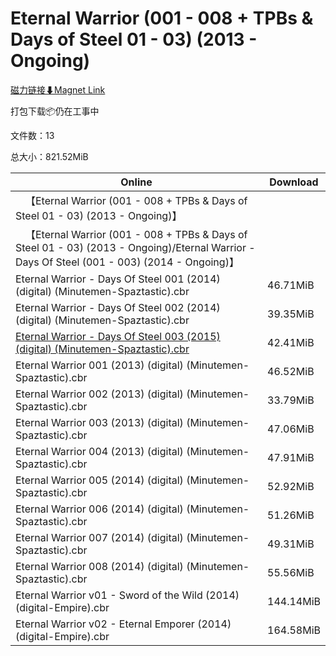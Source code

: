 # Eternal Warrior (001 - 008 + TPBs & Days of Steel 01 - 03) (2013 - Ongoing)

[磁力链接⬇Magnet Link](magnet:?xt=urn:btih:83ff8e59cf95d0081fc88541db345391f00ea37a&dn=Eternal%20Warrior%20%28001%20-%20008%20%2B%20TPBs%20%26%20Days%20of%20Steel%2001%20-%2003%29%20%282013%20-%20Ongoing%29)

打包下载📦仍在工事中

文件数：13

总大小：821.52MiB

Online | Download
--- | ---
&emsp;【Eternal Warrior (001 - 008 + TPBs & Days of Steel 01 - 03) (2013 - Ongoing)】 | 
&emsp;【Eternal Warrior (001 - 008 + TPBs & Days of Steel 01 - 03) (2013 - Ongoing)/Eternal Warrior - Days Of Steel (001 - 003) (2014 - Ongoing)】 | 
Eternal Warrior - Days Of Steel 001 (2014) (digital) (Minutemen-Spaztastic).cbr | 46.71MiB
Eternal Warrior - Days Of Steel 002 (2014) (digital) (Minutemen-Spaztastic).cbr | 39.35MiB
[Eternal Warrior - Days Of Steel 003 (2015) (digital) (Minutemen-Spaztastic).cbr](https://github.com/alicewish/markdown/blob/master/comic/Eternal-Warrior-Days-Of-Steel-003-2015-digital-Minutemen-Spaztastic-cbr.md) | 42.41MiB
Eternal Warrior 001 (2013) (digital) (Minutemen-Spaztastic).cbr | 46.52MiB
Eternal Warrior 002 (2013) (digital) (Minutemen-Spaztastic).cbr | 33.79MiB
Eternal Warrior 003 (2013) (digital) (Minutemen-Spaztastic).cbr | 47.06MiB
Eternal Warrior 004 (2013) (digital) (Minutemen-Spaztastic).cbr | 47.91MiB
Eternal Warrior 005 (2014) (digital) (Minutemen-Spaztastic).cbr | 52.92MiB
Eternal Warrior 006 (2014) (digital) (Minutemen-Spaztastic).cbr | 51.26MiB
Eternal Warrior 007 (2014) (digital) (Minutemen-Spaztastic).cbr | 49.31MiB
Eternal Warrior 008 (2014) (digital) (Minutemen-Spaztastic).cbr | 55.56MiB
Eternal Warrior v01 - Sword of the Wild (2014) (digital-Empire).cbr | 144.14MiB
Eternal Warrior v02 - Eternal Emporer (2014) (digital-Empire).cbr | 164.58MiB